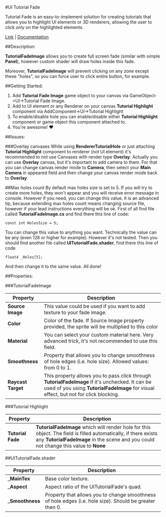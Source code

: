 #UI Tutorial Fade

Tutorial Fade is an easy-to-implement solution for creating tutorials that allows you to highlight UI elements or 3D renderers, allowing the user to click only on the highlighted elements.

[Link](https://assetstore.unity.com/packages/slug/230845) | [Documentation](https://akinat0.github.io/TUTORIAL_FADE/index.html)

##Description:

__TutorialFadeImage__ allows you to create full screen fade (similar with simple __Panel__), however custom shader will draw holes inside this fade.

Moreover, __TutorialFadeImage__ will prevent clicking on any zone except these "holes", so you can force user to click entire button, for example.

##Getting Started:

1. Add __Tutorial Fade Image__ game object to your canvas via GameObject->UI->Tutorial Fade Image.
2. Add to UI element or any Renderer on your canvas __Tutorial Highlight__ component via AddComponent->UI->Tutorial Highlight
3. To enable/disable hole you can enable/disable either __Tutorial Highlight__ component or game object this component attached to.
4. You're awesome! ❤️

##Issues:

###Overlay canvases
While using __RendererTutorialHole__ or just attaching __Tutorial Highlight__ component to renderer (not UI element) it's recommended to not use Canvases with render type __Overlay__.
Actually you can use __Overlay__ canvas, but it's important to add camera to them. For that you can change canvas render mode to __Camera__, then select your __Main Camera__ in appeared field and then change your canvas render mode back to __Overlay__.

##Max holes count
By default max holes size is set to 5. If you will try to create more holes, they won't appear and you will receive error message in console. However if you need, you can change this value. It is an advanced tip, because extending max holes count means changing source file, however if your lead instructions everything will be ok.
First of all find file called __TutorialFadeImage.cs__ and find there this line of code:

    const int HolesSize = 5;
Tou can change this value to anything you want. Technically the value can be any (even 128 or higher for example). However it's not tested.
Then you should find another file called __UITutorialFade.shader__, find there this line of code

    float4 _Holes[5];
And then change it to the same value.
All done!

##Properties:

###TutorialFadeImage

| __Property__                                                                      | __Description__                                                                                                                                                                          |
|-----------------------------------------------------------------------------------|------------------------------------------------------------------------------------------------------------------------------------------------------------------------------------------|
| __Source Image__                                                                  | This value could be used if you want to add texture to your fade image.                                                                                                                  |
| __Color__                                                                         | Color of the fade. If Source Image property provided, the sprite will be multiplied to this color                                                                                        |
| __Material__                                                                      | You can select your custom material here. Very advanced trick, it's not recommended to use this field.                                                                                   |
| __Smoothness__                                                                    | Property that allows you to change smoothness of hole edges (i.e. hole size). Allowed values: from 0 to 1.                                                                               |
| __Raycast Target__                                                                | This property allows you to pass click through __TutorialFadeImage__ if it's unchecked. It can be used of you using __TutorialFadeImage__ for visual effect, but not for click blocking. |


###Tutorial Highlight

| __Property__       | __Description__                                                                                                                                                                                         |
|--------------------|---------------------------------------------------------------------------------------------------------------------------------------------------------------------------------------------------------|
| __Tutorial Fade__  | __TutorialFadeImage__ which will render hole for this object. The field is filled automatically, if there exists any __TutorialFadeImage__ in the scene and you could not change this value to __None__ |

##UITutorialFade.shader


| __Property__       | __Description__                                                                                                                                                                          |
|--------------------|------------------------------------------------------------------------------------------------------------------------------------------------------------------------------------------|
| ___MainTex__       | Base color texture.                                                                                                                                                                      |
| ___Aspect__        | Aspect ratio of the UITutorialFade's quad.                                                                                                                                               |
| ___Smoothness__    | Property that allows you to change smoothness of hole edges (i.e. hole size). Should be greater then 0.                                                                |

